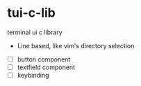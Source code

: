 # tui-c-lib

terminal ui c library
- Line based, like vim's directory selection
- [ ] button component
- [ ] textfield component
- [ ] keybinding

